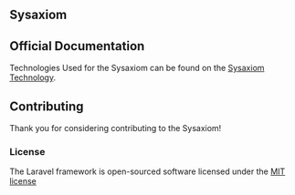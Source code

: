 ## Sysaxiom 

## Official Documentation

Technologies Used for the Sysaxiom can be found on the [Sysaxiom Technology](http://sysaxiom.com/technology).

## Contributing

Thank you for considering contributing to the Sysaxiom!

### License

The Laravel framework is open-sourced software licensed under the [MIT license](http://opensource.org/licenses/MIT)
